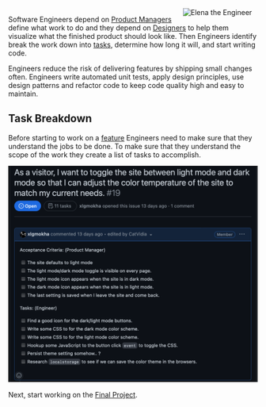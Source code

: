 <img src="/assets/images/elena-the-engineer-slim.png" alt="Elena the Engineer" style="width: 30%; float: right;" />

Software Engineers depend on [Product Managers][product-manager] define what
work to do and they depend on [Designers][designer] to help them visualize what
the finished product should look like. Then Engineers identify break the work
down into [tasks](#task-breakdown), determine how long it will, and start writing code.

Engineers reduce the risk of delivering features by shipping small changes often.
Engineers write automated unit tests, apply design principles, use design patterns
and refactor code to keep code quality high and easy to maintain.

## Task Breakdown

Before starting to work on a [feature][user-story] Engineers need to make sure
that they understand the jobs to be done. To make sure that they understand the
scope of the work they create a list of tasks to accomplish.

<img src="/assets/images/task-breakdown.png" alt="Task Breakdown" />

Next, start working on the [Final Project][project].

[ada]: /plus-plus/heroes/ada-lovelace.html
[designer]: /plus-plus/roles/designer.html
[product-manager]: /plus-plus/roles/product-manager.html
[user-story]: /plus-plus/roles/product-manager.html#user-stories
[project]: /plus-plus/project.html
